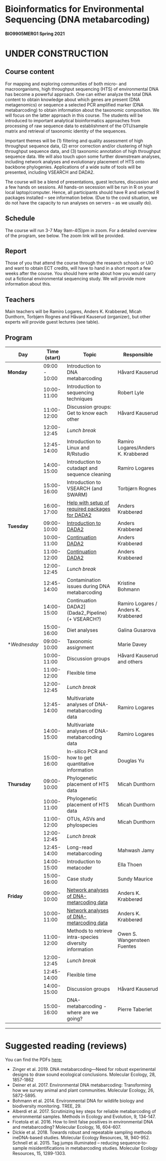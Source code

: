 # Bioinformatics for Environmental Sequencing (DNA metabarcoding)
#### BIO9905MERG1 Spring 2021

# UNDER CONSTRUCTION

## Course content
For mapping and exploring communities of both micro- and macroorganisms, high throughput sequencing (HTS) of environmental DNA has become a powerful approach. One can either analyze the total DNA content to obtain knowledge about which genes are present (DNA metagenomics) or sequence a selected PCR amplified marker (DNA metabarcoding) to obtain information about the taxonomic composition. We will focus on the latter approach in this course. The students will be introduced to important analytical bioinformatics approaches from processing of raw sequence data to establishment of the OTU/sample matrix and retrieval of taxonomic identity of the sequences.

Important themes will be (1) filtering and quality assessment of high throughput sequence data, (2) error correction and/or clustering of high throughput sequence data, and (3) taxonomic annotation of high throughput sequence data. We will also touch upon some further downstream analyses, including network analyses and evolutionary placement of HTS onto backbone phylogenies. Applications of a wide suite of tools will be presented, including VSEARCH and DADA2.

The course will be a blend of presentations, guest lectures, discussion and a few hands on sessions. All hands-on secession will be run in R on your local laptop/computer. Hence, all participants should have R and selected R packages installed – see information below. (Due to the covid situation, we do not have the capacity to run analyses on servers – as we usually do).

## Schedule

The course will run 3-7 May 9am-4(5)pm in zoom. For a detailed overview of the program, see below. The zoom link will be provided.

## Report
Those of you that attend the course through the research schools or UiO and want to obtain ECT credits, will have to hand in a short report a few weeks after the course. You should here write about how you would carry out a fictional environmental sequencing study. We will provide more information about this.

## Teachers
Main teachers will be Ramiro Logares, Anders K.  Krabberød, Micah Dunthorn, Torbjørn Rognes and Håvard Kauserud (organizer), but other experts will provide guest lectures (see table).



## Program


| Day          | Time (start) | Topic                                                   | Responsible                          |
| ------------ | ------------ | ------------------------------------------------------- | ------------------------------------ |
| **Monday**   | 09:00 - 10:00  | Introduction to DNA metabarcoding                       | Håvard Kauserud                      |
|              | 10:00-11:00  | Introduction to sequencing techniques                   | Robert Lyle                          |
|              | 11:00-12:00  | Discussion groups: Get to know each other               | Håvard Kauserud                      |
|              | 12:00-12:45  | _Lunch break_                                           |                                      |
|              | 12:45-14:00  | Introduction to Linux and R/Rstudio                     | Ramiro Logares/Anders K. Krabberød   |
|              | 14:00-15:00  | Introduction to cutadapt and sequence cleaning          | Ramiro Logares                       |
|              | 15:00-16:00  | Introduction to VSEARCH (and SWARM)                     | Torbjørn Rognes                      |
|              | 16:00-17:00  | [Help with setup of required packages for DADA2](Setup) | Anders Krabberød                     |
| **Tuesday**  | 09:00-10:00  | [Introduction to DADA2](Dada2_Pipeline)                 | Anders Krabberød                     |
|              | 10:00-11:00  | [Continuation DADA2](Dada2_Pipeline)                    | Anders Krabberød                     |
|              | 11:00-12:00  | [Continuation DADA2](Dada2_Pipeline)                    | Anders Krabberød                     |
|              | 12:00-12:45  | _Lunch break_                                           |                                      |
|              | 12:45-14:00  | Contamination issues during DNA metabarcoding           | Kristine Bohmann                     |
|              | 14:00-15:00  | Continuation DADA2](Dada2_Pipeline) (+ VSEARCH?)        | Ramiro Logares / Anders K. Krabberød |
|              | 15:00-16:00  | Diet analyses                                           | Galina Gusarova                      |
| **Wednesday* | 09:00-10:00  | Taxonomic assignment                                    | Marie Davey                          |
|              | 10:00-11:00  | Discussion groups                                       | Håvard Kauserud and others           |
|              | 11:00-12:00  | Flexible time                                           |                                      |
|              | 12:00-12:45  | _Lunch break_                                           |                                      |
|              | 12:45-14:00  | Multivariate analyses of DNA-metabarcoding data         | Ramiro Logares                       |
|              | 14:00-15:00  | Multivariate analyses of DNA-metabarcoding data         | Ramiro Logares                       |
|              | 15:00-16:00  | In-silico PCR and how to get quantitative information   | Douglas Yu                           |
| **Thursday** | 09:00-10:00  | Phylogenetic placement of HTS data                      | Micah Dunthorn                       |
|              | 10:00-11:00  | Phylogenetic placement of HTS data                      | Micah Dunthorn                       |
|              | 11:00-12:00  | OTUs, ASVs and phylospecies                             | Micah Dunthorn                       |
|              | 12:00-12:45  | _Lunch break_                                           |                                      |
|              | 12:45-14:00  | Long-read metabarcoding                                 | Mahwash Jamy                         |
|              | 14:00-15:00  | Introduction to metacoder                               | Ella Thoen                           |
|              | 15:00-16:00  | Case study                                              | Sundy Maurice                        |
| **Friday**   | 09:00-10:00  | [Network analyses of DNA-metarcoding data](Networks)    | Anders K. Krabberød                  |
|              | 10:00-11:00  | [Network analyses of DNA-metarcoding data](Networks)    | Anders K. Krabberød                  |
|              | 11:00-12:00  | Methods to retrieve intra-species diversity information | Owen S. Wangensteen Fuentes          |
|              | 12:00-12:45  | _Lunch break_                                           |                                      |
|              | 12:45-14:00  | Flexible time                                           |                                      |
|              | 14:00-15:00  | Discussion groups                                       | Håvard Kauserud                      |
|              | 15:00-16:00  | DNA-metabarcoding - where are we going?                 | Pierre Taberlet                      |

---


# Suggested reading (reviews)
You can find the PDFs [here:](Suggested_reading/)
- Zinger et al. 2019. DNA metabarcoding—Need for robust experimental designs to draw sound ecological conclusions. Molecular Ecology, 28, 1857-1862
- 	Deiner et al. 2017. Environmental DNA metabarcoding: Transforming how we survey animal and plant communities. Molecular Ecology, 26, 5872-5895.
- 	Bohmann et al. 2014. Environmental DNA for wildlife biology and biodiversity monitoring. TREE, 29.
- 	Alberdi et al. 2017. Scrutinizing key steps for reliable metabarcoding of environmental samples. Methods in Ecology and Evolution, 9, 134-147.
- 	Ficetola et al. 2016. How to limit false positives in environmental DNA and metabarcoding? Molecular Ecology, 16, 604-607.
- 	Dickie et al. 2018. Towards robust and repeatable sampling methods ineDNA-based studies. Molecular Ecology Resources, 18, 940-952.
 	Schnell et al. 2015. Tag jumps illuminated – reducing sequence‐to‐sample misidentifications in metabarcoding studies. Molecular Ecology Resources, 15, 1289-1303.

